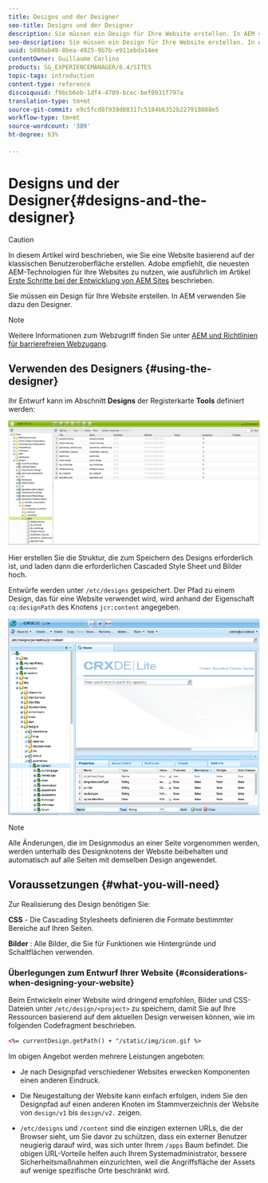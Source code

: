 ```yaml
---
title: Designs und der Designer
seo-title: Designs und der Designer
description: Sie müssen ein Design für Ihre Website erstellen. In AEM verwenden Sie dazu den Designer.
seo-description: Sie müssen ein Design für Ihre Website erstellen. In AEM verwenden Sie dazu den Designer.
uuid: b880ab49-8bea-4925-9b7b-e911ebda14ee
contentOwner: Guillaume Carlino
products: SG_EXPERIENCEMANAGER/6.4/SITES
topic-tags: introduction
content-type: reference
discoiquuid: f9bcb6eb-1df4-4709-bcec-bef0931f797a
translation-type: tm+mt
source-git-commit: e9c5fcd8f939d88317c5184b6352b227918088e5
workflow-type: tm+mt
source-wordcount: '389'
ht-degree: 63%

---
```



# Designs und der Designer{#designs-and-the-designer}

>[!CAUTION]
>
>In diesem Artikel wird beschrieben, wie Sie eine Website basierend auf der klassischen Benutzeroberfläche erstellen. Adobe empfiehlt, die neuesten AEM-Technologien für Ihre Websites zu nutzen, wie ausführlich im Artikel [Erste Schritte bei der Entwicklung von AEM Sites](/help/sites-developing/getting-started.md) beschrieben.

Sie müssen ein Design für Ihre Website erstellen. In AEM verwenden Sie dazu den Designer.

>[!NOTE]
>
>Weitere Informationen zum Webzugriff finden Sie unter [AEM und Richtlinien für barrierefreien Webzugang](/help/managing/web-accessibility.md).

## Verwenden des Designers {#using-the-designer}

Ihr Entwurf kann im Abschnitt **Designs** der Registerkarte **Tools** definiert werden:

![screen_shot_2012-02-01at30237pm](assets/screen_shot_2012-02-01at30237pm.png)

Hier erstellen Sie die Struktur, die zum Speichern des Designs erforderlich ist, und laden dann die erforderlichen Cascaded Style Sheet und Bilder hoch.

Entwürfe werden unter `/etc/designs` gespeichert. Der Pfad zu einem Design, das für eine Website verwendet wird, wird anhand der Eigenschaft `cq:designPath` des Knotens `jcr:content` angegeben.

![chlimage_1-74](assets/chlimage_1-74.png)

>[!NOTE]
>
>Alle Änderungen, die im Designmodus an einer Seite vorgenommen werden, werden unterhalb des Designknotens der Website beibehalten und automatisch auf alle Seiten mit demselben Design angewendet.

## Voraussetzungen  {#what-you-will-need}

Zur Realisierung des Design benötigen Sie:

**CSS**  - Die Cascading Stylesheets definieren die Formate bestimmter Bereiche auf Ihren Seiten.

**Bilder** : Alle Bilder, die Sie für Funktionen wie Hintergründe und Schaltflächen verwenden.

### Überlegungen zum Entwurf Ihrer Website {#considerations-when-designing-your-website}

Beim Entwickeln einer Website wird dringend empfohlen, Bilder und CSS-Dateien unter `/etc/design/<project>` zu speichern, damit Sie auf Ihre Ressourcen basierend auf dem aktuellen Design verweisen können, wie im folgenden Codefragment beschrieben.

```xml
<%= currentDesign.getPath() + "/static/img/icon.gif %>
```

Im obigen Angebot werden mehrere Leistungen angeboten:

* Je nach Designpfad verschiedener Websites erwecken Komponenten einen anderen Eindruck.
* Die Neugestaltung der Website kann einfach erfolgen, indem Sie den Designpfad auf einen anderen Knoten im Stammverzeichnis der Website von `design/v1` bis `design/v2.` zeigen.

* `/etc/designs` und  `/content` sind die einzigen externen URLs, die der Browser sieht, um Sie davor zu schützen, dass ein externer Benutzer neugierig darauf wird, was sich unter Ihrem  `/apps` Baum befindet. Die obigen URL-Vorteile helfen auch Ihrem Systemadministrator, bessere Sicherheitsmaßnahmen einzurichten, weil die Angriffsfläche der Assets auf wenige spezifische Orte beschränkt wird.


